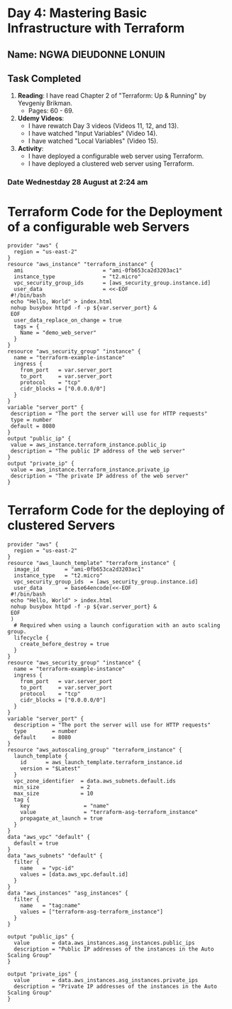 # Day 4: Mastering Basic Infrastructure with Terraform

## Name: NGWA DIEUDONNE LONUIN 
## Task Completed

1. **Reading**: I have read Chapter 2 of "Terraform: Up & Running" by Yevgeniy Brikman.
   - Pages: 60 - 69.
2. **Udemy Videos**: 
   - I have rewatch Day 3 videos (Videos 11, 12, and 13).
   -  I have watched "Input Variables" (Video 14).
   -  I have watched "Local Variables" (Video 15). 
3. **Activity**: 
   -  I have deployed a configurable web server using Terraform.
   -  I have deployed a clustered web server using Terraform.
### Date Wednestday 28 August at 2:24 am


# Terraform Code for the Deployment of a configurable web Servers
```hcl
provider "aws" {
  region = "us-east-2"
}
resource "aws_instance" "terraform_instance" {
  ami                         = "ami-0fb653ca2d3203ac1"
  instance_type               = "t2.micro"
  vpc_security_group_ids      = [aws_security_group.instance.id]
  user_data                   = <<-EOF
 #!/bin/bash
 echo "Hello, World" > index.html
 nohup busybox httpd -f -p ${var.server_port} &
 EOF
  user_data_replace_on_change = true
  tags = {
    Name = "demo_web_server"
  }
}
resource "aws_security_group" "instance" {
  name = "terraform-example-instance"
  ingress {
    from_port   = var.server_port
    to_port     = var.server_port
    protocol    = "tcp"
    cidr_blocks = ["0.0.0.0/0"]
  }
}
variable "server_port" {
 description = "The port the server will use for HTTP requests"
 type = number
 default = 8080
}
output "public_ip" {
 value = aws_instance.terraform_instance.public_ip
 description = "The public IP address of the web server"
}
output "private_ip" {
 value = aws_instance.terraform_instance.private_ip
 description = "The private IP address of the web server"
}
```

# Terraform Code for the deploying of clustered Servers

```hcl
provider "aws" {
  region = "us-east-2"
}
resource "aws_launch_template" "terraform_instance" {
  image_id        = "ami-0fb653ca2d3203ac1"
  instance_type   = "t2.micro"
  vpc_security_group_ids  = [aws_security_group.instance.id]
  user_data       = base64encode(<<-EOF
 #!/bin/bash
 echo "Hello, World" > index.html
 nohup busybox httpd -f -p ${var.server_port} &
 EOF
 )
  # Required when using a launch configuration with an auto scaling group.
  lifecycle {
    create_before_destroy = true
  }
}
resource "aws_security_group" "instance" {
  name = "terraform-example-instance"
  ingress {
    from_port   = var.server_port
    to_port     = var.server_port
    protocol    = "tcp"
    cidr_blocks = ["0.0.0.0/0"]
  }
}
variable "server_port" {
  description = "The port the server will use for HTTP requests"
  type        = number
  default     = 8080
}
resource "aws_autoscaling_group" "terraform_instance" {
  launch_template {
    id      = aws_launch_template.terraform_instance.id
    version = "$Latest"
  }
  vpc_zone_identifier  = data.aws_subnets.default.ids
  min_size             = 2
  max_size             = 10
  tag {
    key                 = "name"
    value               = "terraform-asg-terraform_instance"
    propagate_at_launch = true
  }
}
data "aws_vpc" "default" {
  default = true
}
data "aws_subnets" "default" {
  filter {
    name   = "vpc-id"
    values = [data.aws_vpc.default.id]
  }
}
data "aws_instances" "asg_instances" {
  filter {
    name   = "tag:name"
    values = ["terraform-asg-terraform_instance"]
  }
}

output "public_ips" {
  value       = data.aws_instances.asg_instances.public_ips
  description = "Public IP addresses of the instances in the Auto Scaling Group"
}

output "private_ips" {
  value       = data.aws_instances.asg_instances.private_ips
  description = "Private IP addresses of the instances in the Auto Scaling Group"
}
```
   
